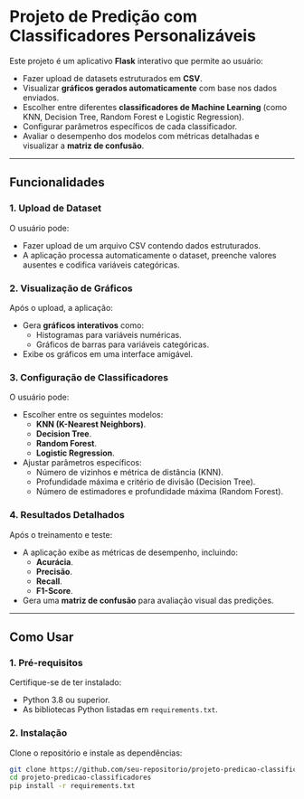 # **Projeto de Predição com Classificadores Personalizáveis**

Este projeto é um aplicativo **Flask** interativo que permite ao usuário:

- Fazer upload de datasets estruturados em **CSV**.
- Visualizar **gráficos gerados automaticamente** com base nos dados enviados.
- Escolher entre diferentes **classificadores de Machine Learning** (como KNN, Decision Tree, Random Forest e Logistic Regression).
- Configurar parâmetros específicos de cada classificador.
- Avaliar o desempenho dos modelos com métricas detalhadas e visualizar a **matriz de confusão**.

---

## **Funcionalidades**

### **1. Upload de Dataset**
O usuário pode:
- Fazer upload de um arquivo CSV contendo dados estruturados.
- A aplicação processa automaticamente o dataset, preenche valores ausentes e codifica variáveis categóricas.

### **2. Visualização de Gráficos**
Após o upload, a aplicação:
- Gera **gráficos interativos** como:
  - Histogramas para variáveis numéricas.
  - Gráficos de barras para variáveis categóricas.
- Exibe os gráficos em uma interface amigável.

### **3. Configuração de Classificadores**
O usuário pode:
- Escolher entre os seguintes modelos:
  - **KNN (K-Nearest Neighbors)**.
  - **Decision Tree**.
  - **Random Forest**.
  - **Logistic Regression**.
- Ajustar parâmetros específicos:
  - Número de vizinhos e métrica de distância (KNN).
  - Profundidade máxima e critério de divisão (Decision Tree).
  - Número de estimadores e profundidade máxima (Random Forest).

### **4. Resultados Detalhados**
Após o treinamento e teste:
- A aplicação exibe as métricas de desempenho, incluindo:
  - **Acurácia**.
  - **Precisão**.
  - **Recall**.
  - **F1-Score**.
- Gera uma **matriz de confusão** para avaliação visual das predições.

---

## **Como Usar**

### **1. Pré-requisitos**
Certifique-se de ter instalado:
- Python 3.8 ou superior.
- As bibliotecas Python listadas em `requirements.txt`.

### **2. Instalação**
Clone o repositório e instale as dependências:
```bash
git clone https://github.com/seu-repositorio/projeto-predicao-classificadores.git
cd projeto-predicao-classificadores
pip install -r requirements.txt
